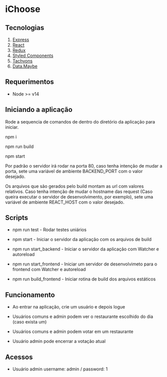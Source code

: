 # iChoose

## Tecnologias
1. [Express](https://expressjs.com/)
2. [React](https://reactjs.org/)
3. [Redux](https://redux.js.org/)
4. [Styled Components](https://styled-components.com/)
5. [Tachyons](https://tachyons.io/)
6. [Data.Maybe](https://github.com/folktale/data.maybe)

## Requerimentos
* Node >= v14


## Iniciando a aplicação
Rode a sequencia de comandos de dentro do diretório da aplicação para iniciar.

npm i

npm run build

npm start

Por padrão o servidor irá rodar na porta 80, caso tenha intenção de mudar a porta, sete uma variável de ambiente BACKEND_PORT com o valor desejado.

Os arquivos que são gerados pelo build montam as url com valores relativos. Caso tenha intenção de mudar o hostname das request (Caso queira executar o servidor de desenvolvimento, por exemplo), sete uma variável de ambiente REACT_HOST com o valor desejado.


## Scripts
* npm run test - Rodar testes uniários

* npm start - Iniciar o servidor da aplicação com os arquivos de build

* npm run start_backend - Iniciar o servidor da aplicação com Watcher e autoreload

* npm run start_frontend - Iniciar um servidor de desenvolvimeto para o frontend com Watcher e autoreload

* npm run build_frontend - Iniciar rotina de build dos arquivos estáticos

## Funcionamento

* Ao entrar na aplicação, crie um usuário e depois logue

* Usuários comuns e admin podem ver o restaurante escolhido do dia (caso exista um)

* Usuários comuns e admin podem votar em um restaurante

* Usuário admin pode encerrar a votação atual

## Acessos

* Usuário admin
username: admin / password: 1